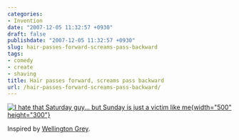 ```yaml
---
categories:
- Invention
date: "2007-12-05 11:32:57 +0930"
draft: false
publishdate: "2007-12-05 11:32:57 +0930"
slug: hair-passes-forward-screams-pass-backward
tags:
- comedy
- create
- shaving
title: Hair passes forward, screams pass backward
url: /hair-passes-forward-screams-pass-backward/
---
```

[![I hate that Saturday guy... but Sunday is just a victim like
me](//farm3.staticflickr.com/2080/2088101939_8170cafeda_o.png){width="500"
height="300"}](http://www.flickr.com/photos/joshnunn/2088101939/ "I hate that Saturday guy... but Sunday is just a victim like me by screenbeard, on Flickr")

Inspired by [Wellington Grey](http://wellingtongrey.net).